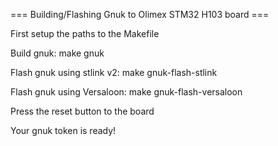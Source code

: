 === Building/Flashing Gnuk to Olimex STM32 H103 board ===

First setup the paths to the Makefile

Build gnuk:
make gnuk

Flash gnuk using stlink v2:
make gnuk-flash-stlink

Flash gnuk using Versaloon:
make gnuk-flash-versaloon

Press the reset button to the board

Your gnuk token is ready!
